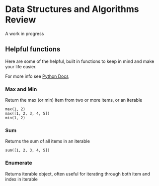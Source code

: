 # Data Structures and Algorithms Review 
A work in progress

## Helpful functions
Here are some of the helpful, built in functions to keep in mind and make your life easier.

For more info see [Python Docs](https://docs.python.org/3/library/functions.html#max)

### Max and Min
Return  the max (or min) item from two or more items, or an iterable

```
max(1, 2)
max([1, 2, 3, 4, 5])
min(1, 2)
```

### Sum
Returns the sum of all items in an iterable

```
sum([1, 2, 3, 4, 5])
```

### Enumerate
Returns iterable object, often useful for iterating through both item and index in iterable

